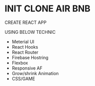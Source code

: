  # INIT CLONE AIR BNB 

 CREATE REACT APP 

 USING BELOW TECHNIC
   - Meterial UI
   - React Hooks
   - React Router
   - Firebase Hostring
   - Flexbox
   - Responsive AF 
   - Grow/shrink Animation
   - CSS/GAME